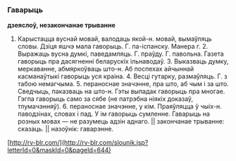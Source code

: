 ### Гаварыць
**дзеяслоў, незакончанае трыванне**

1. Карыстацца вуснай мовай, валодаць якой-н. мовай, вымаўляць словы. Дзіця яшчэ мала гаворыць. Г. па-іспанску. Манера г. 2. Выражаць вусна думкі, паведамляць. Г. праўду. Г. павольна. Газета гаворыць пра дасягненні беларускіх ільнаводаў. З. Выказваць думку, меркаванне, абмяркоўваць што-н. Аб поспехах айчыннай касманаўтыкі гаворыць уся краіна. 4. Весці гутарку, размаўляць. Г. з табою немагчыма. 5. пераноснае значэнне, пра што, аб чым і за што. Сведчыць, паказваць на што-н. Гэты выпадак гаворыць пра многае. Гэгпа гаворыць само за сябе (не патрэбна ніякіх доказаў, тлумачэнняў). 6. пераноснае значэнне, у кім. Праяўляцца ў чыіх-н. паводзінах, словах і пад. У ім гаворыць сумленне. Гаварыць на розных мовах — не разумець адзін аднаго. || закончанае трыванне: сказаць. || назоўнік: гаварэнне.

<a rel="author">[http://rv-blr.com/](http://rv-blr.com/slounik.jsp?letterId=0&maskId=0&pageId=644)</a>
